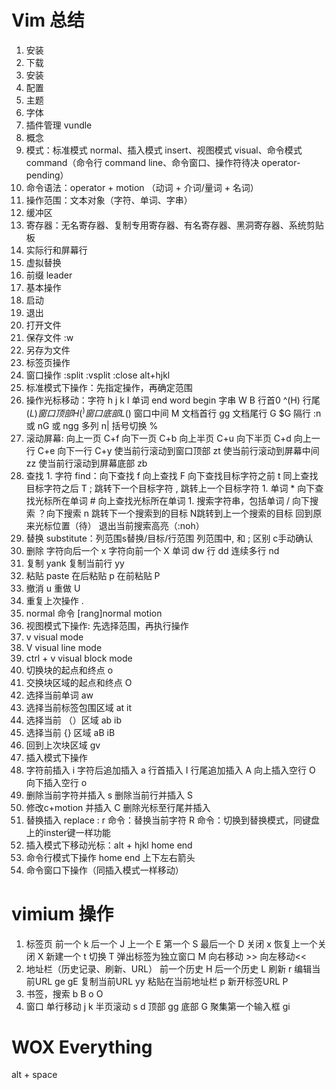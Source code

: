 # Vim 总结

1. 安装
  1. 下载
  1. 安装
  1. 配置
  1. 主题
  1. 字体
  1. 插件管理 vundle
1. 概念
  1. 模式：标准模式 normal、插入模式 insert、视图模式 visual、命令模式 command（命令行 command line、命令窗口、操作符待决 operator-pending）
  1. 命令语法：operator + motion （动词 + 介词/量词 + 名词）
  1. 操作范围：文本对象（字符、单词、字串）
  1. 缓冲区
  1. 寄存器：无名寄存器、复制专用寄存器、有名寄存器、黑洞寄存器、系统剪贴板
  1. 实际行和屏幕行
  1. 虚拟替换
  1. 前缀 leader
1. 基本操作
  1. 启动
  1. 退出
  1. 打开文件
  1. 保存文件 :w
  1. 另存为文件
  1. 标签页操作
  1. 窗口操作 :split :vsplit :close alt+hjkl
1. 标准模式下操作：先指定操作，再确定范围
  1. 操作光标移动：字符 h j k l 单词 end word begin 字串 W B 行首0 ^(H) 行尾 $(L) 窗口顶部 H(^) 窗口底部 L($) 窗口中间 M 文档首行 gg 文档尾行 G $G 隔行 :n 或 nG 或 ngg 多列 n| 括号切换 % 
  1. 滚动屏幕: 向上一页 C+f 向下一页 C+b 向上半页 C+u 向下半页 C+d 向上一行 C+e 向下一行 C+y 使当前行滚动到窗口顶部 zt 使当前行滚动到屏幕中间 zz 使当前行滚动到屏幕底部 zb
  1. 查找
    1. 字符 find：向下查找 f 向上查找 F 向下查找目标字符之前 t 同上查找目标字符之后 T ; 跳转下一个目标字符 , 跳转上一个目标字符
    1. 单词 * 向下查找光标所在单词 # 向上查找光标所在单词
    1. 搜索字符串，包括单词 / 向下搜索 ？向下搜索 n 跳转下一个搜索到的目标 N跳转到上一个搜索的目标 回到原来光标位置（待） 退出当前搜索高亮（:noh）
  1. 替换 substitute：列范围s替换/目标/行范围 列范围中, 和 ; 区别 c手动确认
  1. 删除 字符向后一个 x 字符向前一个 X 单词 dw 行 dd 连续多行 nd
  1. 复制 yank 复制当前行 yy
  1. 粘贴 paste 在后粘贴 p 在前粘贴 P
  1. 撤消 u  重做 U
  1. 重复上次操作 .
  1. normal 命令 [rang]normal motion
1. 视图模式下操作: 先选择范围，再执行操作
  1. v visual mode
  1. V visual line mode
  1. ctrl + v visual block mode 
  1. 切换块的起点和终点 o
  1. 交换块区域的起点和终点 O
  1. 选择当前单词 aw
  1. 选择当前标签包围区域 at it
  1. 选择当前 （）区域 ab ib
  1. 选择当前 {} 区域 aB iB
  1. 回到上次块区域 gv
1. 插入模式下操作
  1. 字符前插入 i 字符后追加插入 a 行首插入 I 行尾追加插入 A 向上插入空行 O 向下插入空行 o
  1. 删除当前字符并插入 s 删除当前行并插入 S
  1. 修改c+motion 并插入 C 删除光标至行尾并插入
  1. 替换插入 replace : r 命令：替换当前字符  R 命令：切换到替换模式，同键盘上的inster键一样功能
  1. 插入模式下移动光标：alt + hjkl home end
1. 命令行模式下操作 home end 上下左右箭头
1. 命令窗口下操作（同插入模式一样移动）


# vimium 操作

1. 标签页
  前一个 k 后一个 J 上一个 E 第一个 S 最后一个 D 关闭 x 恢复上一个关闭 X 新建一个 t 切换 T 弹出标签为独立窗口 M 向右移动 >> 向左移动<<
1. 地址栏（历史记录、刷新、URL）
  前一个历史 H 后一个历史 L 刷新 r 编辑当前URL ge gE 复制当前URL yy 粘贴在当前地址栏 p 新开标签URL P
1. 书签，搜索
  b B o O
1. 窗口
单行移动 j k    半页滚动 s d   顶部 gg 底部 G 聚集第一个输入框 gi

# WOX Everything
alt + space